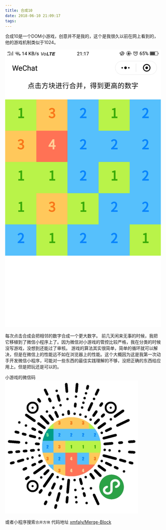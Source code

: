 ```yaml
---
title: 合成10
date: 2018-06-10 21:09:17
tags:
---
```

合成10是一个DOM小游戏，创意并不是我的，这个是我很久以前在网上看到的，他的游戏机制类似于1024。

![游戏截图](/img/Screenshot_2018-06-10-21-17-09-70.png)

每次点击合成会把相邻的数字合成一个更大数字。
前几天闲来无事的时候，我把它移植到了微信小程序上了。因为微信对小游戏的管控比较严格，我在分类的时候没写游戏，没想到还能过了审核。
游戏的算法其实很简单，简单的循环就可以解决，但是在微信上的性能远不如在浏览器上的性能。这个大概因为这是我第一次动手开发微信小程序，可能对一些东西的最佳实践理解的不够，没把正确的东西给应用上。但是把玩还是可以的。

小游戏的微信码![微信码](/img/gh_a6a063e0b8e4_430.jpg)


或者小程序搜索`合并方块`
代码地址 [xmfaly/Merge-Block](https://github.com/xmfaly/Merge-Block)

